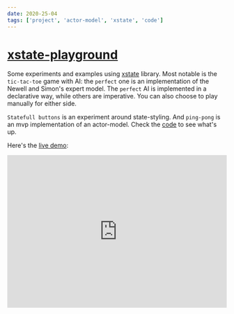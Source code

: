 ```yaml
---
date: 2020-25-04
tags: ['project', 'actor-model', 'xstate', 'code']
---
```


# [xstate-playground](https://github.com/MrNovado/xstate-playground)

Some experiments and examples using [xstate](https://github.com/davidkpiano/xstate) library. Most notable is the `tic-tac-toe` game with AI: the `perfect` one is an implementation of the Newell and Simon's expert model. The `perfect` AI is implemented in a declarative way, while others are imperative. You can also choose to play manually for either side.

`Statefull buttons` is an experiment around state-styling. And `ping-pong` is an mvp implementation of an actor-model. Check the [code](https://github.com/MrNovado/xstate-playground) to see what's up.

Here's the [live demo](https://mrnovado.github.io/xstate-playground/#/):

<iframe height="350" style="width: 100%; background-color: white;" scrolling="yes" title="Liquid button" src="https://mrnovado.github.io/xstate-playground/#/" frameborder="no" allowtransparency="no" allowfullscreen="true">
</iframe>